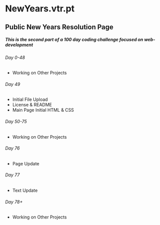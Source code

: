 # NewYears.vtr.pt
## Public New Years Resolution Page

##### This is the second part of a 100 day coding challenge focused on web-development

###### Day 0-48
- Working on Other Projects

###### Day 49
- Initial File Upload
- License & README
- Main Page Initial HTML & CSS

###### Day 50-75
- Working on Other Projects

###### Day 76
- Page Update

###### Day 77
- Text Update

###### Day 78+
- Working on Other Projects